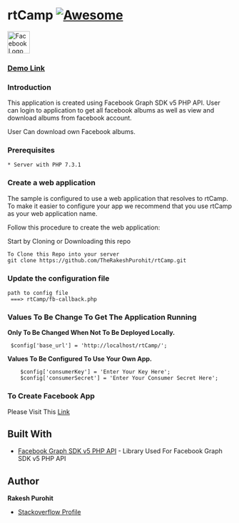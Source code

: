 # rtCamp [![Awesome](https://cdn.rawgit.com/sindresorhus/awesome/d7305f38d29fed78fa85652e3a63e154dd8e8829/media/badge.svg)](https://rakeshpurohit-rtcamp-fb-challenge.000webhostapp.com/)

<img src="https://upload.wikimedia.org/wikipedia/commons/c/cd/Facebook_logo_%28square%29.png" alt="Facebook Logo" width="50px" height="50px">

 ### [Demo Link](https://rakeshpurohit-rtcamp-fb-challenge.000webhostapp.com/)

### Introduction
This application is created using Facebook Graph SDK v5 PHP API. User can login to application to get all facebook albums as well as view and download albums from facebook account.

User Can download own Facebook albums.

### Prerequisites
```
* Server with PHP 7.3.1
```
### Create a web application

The sample is configured to use a web application that resolves to rtCamp. To make it easier to configure your app we recommend that you use rtCamp as your web application name. 

Follow this procedure to create the web application:

  Start by Cloning or Downloading this repo
```
To Clone this Repo into your server
git clone https://github.com/TheRakeshPurohit/rtCamp.git
```
### Update the configuration file

```
path to config file
 ===> rtCamp/fb-callback.php
 ```
 ### Values To Be Change To Get The Application Running
   **Only To Be Changed When Not To Be Deployed Locally.**
```    
 $config['base_url'] = 'http://localhost/rtCamp/'; 
 ```
 **Values To Be Configured To Use Your Own App.**
```
    $config['consumerKey'] = 'Enter Your Key Here';
    $config['consumerSecret'] = 'Enter Your Consumer Secret Here';
 ```

 ### To Create Facebook App
 
 Please Visit This [Link](https://developers.facebook.com/)

## Built With

* [Facebook Graph SDK v5 PHP API](https://github.com/facebook/php-graph-sdk) - Library Used For Facebook Graph SDK v5 PHP API

## Author

 **Rakesh Purohit** 
  * [Stackoverflow Profile](https://stackoverflow.com/users/11320820/rakesh-purohit)
